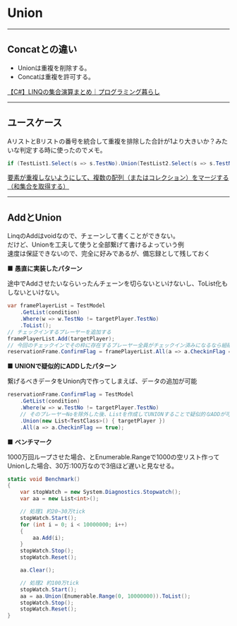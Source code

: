 # Union

---

## Concatとの違い

- Unionは重複を削除する。  
- Concatは重複を許可する。  

[【C#】LINQの集合演算まとめ｜プログラミング暮らし](https://pg-life.net/csharp/linq-setoperation/#:~:text=%E3%81%A6%E8%BF%94%E3%81%97%E3%81%BE%E3%81%99%E3%80%82-,Union%20%E3%81%A8%20Concat%20%E3%81%AE%E9%81%95%E3%81%84,%E9%87%8D%E8%A4%87%E3%82%92%E8%A8%B1%E5%8F%AF%E3%81%97%E3%81%BE%E3%81%99%E3%80%82)  

---

## ユースケース

AリストとBリストの番号を統合して重複を排除した合計が1より大きいか？みたいな判定する時に使ったのでメモ。  

``` C#
if (TestList1.Select(s => s.TestNo).Union(TestList2.Select(s => s.TestNo)).Count(w => !string.IsNullOrEmpty(w)) > 1)
```

[要素が重複しないようにして、複数の配列（またはコレクション）をマージする（和集合を取得する）](https://dobon.net/vb/dotnet/programing/arrayunion.html)  

---

## AddとUnion

LinqのAddはvoidなので、チェーンして書くことができない。  
だけど、Unionを工夫して使うと全部繋げて書けるよっていう例  
速度は保証できないので、完全に好みであるが、備忘録として残しておく  

■ **愚直に実装したパターン**

途中でAddさせたいならいったんチェーンを切らないといけないし、ToList化もしないといけない。  

``` C#
var framePlayerList = TestModel
    .GetList(condition)
    .Where(w => w.TestNo != targetPlayer.TestNo)
    .ToList();
// チェックインするプレーヤーを追加する
framePlayerList.Add(targetPlayer);
// 今回のチェックインでその枠に存在するプレーヤー全員がチェックイン済みになるなら組確定とする。
reservationFrame.ConfirmFlag = framePlayerList.All(a => a.CheckinFlag == true);
```

■ **UNIONで疑似的にADDしたパターン**  

繋げるべきデータをUnion内で作ってしまえば、データの追加が可能  

``` cs
reservationFrame.ConfirmFlag = TestModel
    .GetList(condition)
    .Where(w => w.TestNo != targetPlayer.TestNo)
    // そのプレーヤーNoを除外した後、Listを作成してUNIONすることで疑似的なADDが可能
    .Union(new List<TestClass>() { targetPlayer })
    .All(a => a.CheckinFlag == true);
```

■ **ベンチマーク**

1000万回ループさせた場合、とEnumerable.Rangeで1000の空リスト作ってUnionした場合、30万:100万なので3倍ほど遅いと見なせる。  

``` C#
static void Benchmark()
{
    var stopWatch = new System.Diagnostics.Stopwatch();
    var aa = new List<int>();

    // 処理1 約20~30万tick
    stopWatch.Start();
    for (int i = 0; i < 10000000; i++)
    {
        aa.Add(i);
    }
    stopWatch.Stop();
    stopWatch.Reset();

    aa.Clear();

    // 処理2 約100万tick
    stopWatch.Start();
    aa = aa.Union(Enumerable.Range(0, 10000000)).ToList();
    stopWatch.Stop();
    stopWatch.Reset();
}
```
